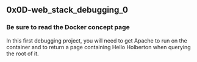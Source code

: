 ## 0x0D-web_stack_debugging_0

### Be sure to read the Docker concept page

In this first debugging project, you will need to get Apache to run on the container and to return a page containing Hello Holberton when querying the root of it.